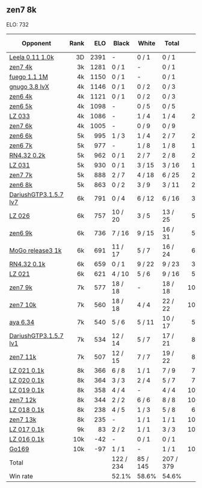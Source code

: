 ## zen7 8k ##

ELO: 732

Opponent | Rank | ELO | Black | White | Total | Win rate
---------|-----:|----:|-------|-------|-------|-------:
[Leela 0.11 1.0k](Leela%200.11%201.0k.md) | 3D | 2391 | - | 0 / 1 | 0 / 1 | 0.0%
[zen7 4k](zen7%204k.md) | 3k | 1281 | 0 / 1 | - | 0 / 1 | 0.0%
[fuego 1.1 1M](fuego%201.1%201M.md) | 4k | 1150 | 0 / 1 | - | 0 / 1 | 0.0%
[gnugo 3.8 lvX](gnugo%203.8%20lvX.md) | 4k | 1146 | 0 / 1 | 0 / 2 | 0 / 3 | 0.0%
[zen6 4k](zen6%204k.md) | 4k | 1121 | 0 / 1 | 0 / 2 | 0 / 3 | 0.0%
[zen6 5k](zen6%205k.md) | 4k | 1098 | - | 0 / 5 | 0 / 5 | 0.0%
[LZ 033](LZ%20033.md) | 4k | 1086 | - | 1 / 4 | 1 / 4 | 25.0%
[zen7 6k](zen7%206k.md) | 4k | 1005 | - | 0 / 9 | 0 / 9 | 0.0%
[zen6 6k](zen6%206k.md) | 5k | 995 | 1 / 3 | 1 / 4 | 2 / 7 | 28.6%
[zen6 7k](zen6%207k.md) | 5k | 977 | - | 1 / 8 | 1 / 8 | 12.5%
[RN4.32 0.2k](RN4.32%200.2k.md) | 5k | 962 | 0 / 1 | 2 / 7 | 2 / 8 | 25.0%
[LZ 031](LZ%20031.md) | 5k | 930 | 0 / 1 | 3 / 15 | 3 / 16 | 18.8%
[zen7 7k](zen7%207k.md) | 5k | 888 | 2 / 7 | 4 / 18 | 6 / 25 | 24.0%
[zen6 8k](zen6%208k.md) | 5k | 863 | 0 / 2 | 3 / 9 | 3 / 11 | 27.3%
[DariushGTP3.1.5.7 lv7](DariushGTP3.1.5.7%20lv7.md) | 6k | 791 | 0 / 4 | 6 / 12 | 6 / 16 | 37.5%
[LZ 026](LZ%20026.md) | 6k | 757 | 10 / 20 | 3 / 5 | 13 / 25 | 52.0%
[zen6 9k](zen6%209k.md) | 6k | 736 | 7 / 16 | 9 / 15 | 16 / 31 | 51.6%
[MoGo release3 1k](MoGo%20release3%201k.md) | 6k | 691 | 11 / 17 | 5 / 7 | 16 / 24 | 66.7%
[RN4.32 0.1k](RN4.32%200.1k.md) | 6k | 659 | 0 / 1 | 9 / 22 | 9 / 23 | 39.1%
[LZ 021](LZ%20021.md) | 6k | 621 | 4 / 10 | 5 / 6 | 9 / 16 | 56.3%
[zen7 9k](zen7%209k.md) | 7k | 577 | 18 / 18 | - | 18 / 18 | 100.0%
[zen7 10k](zen7%2010k.md) | 7k | 560 | 18 / 18 | 4 / 4 | 22 / 22 | 100.0%
[aya 6.34](aya%206.34.md) | 7k | 540 | 5 / 6 | 5 / 11 | 10 / 17 | 58.8%
[DariushGTP3.1.5.7 lv1](DariushGTP3.1.5.7%20lv1.md) | 7k | 534 | 12 / 14 | 5 / 7 | 17 / 21 | 81.0%
[zen7 11k](zen7%2011k.md) | 7k | 507 | 12 / 15 | 7 / 7 | 19 / 22 | 86.4%
[LZ 021 0.1k](LZ%20021%200.1k.md) | 8k | 366 | 6 / 8 | 1 / 1 | 7 / 9 | 77.8%
[LZ 020 0.1k](LZ%20020%200.1k.md) | 8k | 364 | 3 / 3 | 2 / 4 | 5 / 7 | 71.4%
[LZ 019 0.1k](LZ%20019%200.1k.md) | 8k | 358 | 4 / 4 | - | 4 / 4 | 100.0%
[zen7 12k](zen7%2012k.md) | 8k | 344 | 2 / 2 | 6 / 6 | 8 / 8 | 100.0%
[LZ 018 0.1k](LZ%20018%200.1k.md) | 8k | 238 | 4 / 5 | 1 / 3 | 5 / 8 | 62.5%
[zen7 13k](zen7%2013k.md) | 8k | 235 | - | 1 / 1 | 1 / 1 | 100.0%
[LZ 017 0.1k](LZ%20017%200.1k.md) | 9k | 83 | 2 / 2 | 1 / 1 | 3 / 3 | 100.0%
[LZ 016 0.1k](LZ%20016%200.1k.md) | 10k | -42 | - | 0 / 1 | 0 / 1 | 0.0%
[Go169](Go169.md) | 10k | -97 | 1 / 1 | - | 1 / 1 | 100.0%
Total | | | 122 / 234 | 85 / 145 | 207 / 379 | 
Win rate| | | 52.1% | 58.6% | 54.6% | 
